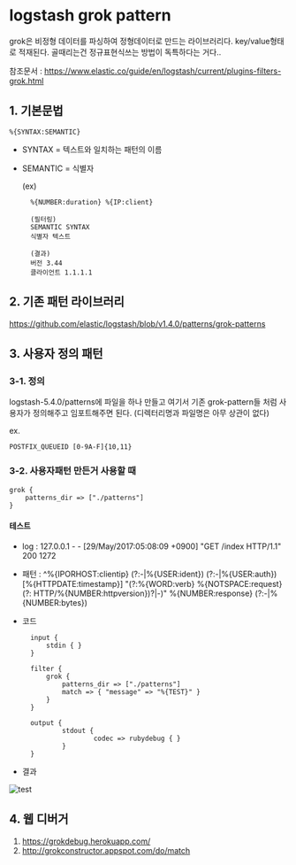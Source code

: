 # logstash grok pattern
grok은 비정형 데이터를 파싱하여 정형데이터로 만드는 라이브러리다. key/value형태로 적재된다. 골때리는건 정규표현식쓰는 방법이 독특하다는 거다..

참조문서 : https://www.elastic.co/guide/en/logstash/current/plugins-filters-grok.html

## 1. 기본문법
`%{SYNTAX:SEMANTIC}`

* SYNTAX = 텍스트와 일치하는 패턴의 이름
* SEMANTIC = 식별자

	(ex)
	
		%{NUMBER:duration} %{IP:client}
        
		(필터링) 
        SEMANTIC SYNTAX
        식별자 텍스트

        (결과)
        버전 3.44
        클라이언트 1.1.1.1

## 2. 기존 패턴 라이브러리
https://github.com/elastic/logstash/blob/v1.4.0/patterns/grok-patterns

## 3. 사용자 정의 패턴
### 3-1. 정의
logstash-5.4.0/patterns에 파일을 하나 만들고 여기서 기존 grok-pattern들 처럼 사용자가 정의해주고 임포트해주면 된다. (디렉터리명과 파일명은 아무 상관이 없다)

ex.

`POSTFIX_QUEUEID [0-9A-F]{10,11}`

### 3-2. 사용자패턴 만든거 사용할 때
    grok {
        patterns_dir => ["./patterns"]
    }

#### 테스트
* log : 127.0.0.1 - - [29/May/2017:05:08:09 +0900] "GET /index HTTP/1.1" 200 1272
* 패턴 : ^%{IPORHOST:clientip} (?:-|%{USER:ident}) (?:-|%{USER:auth}) \[%{HTTPDATE:timestamp}\] \"(?:%{WORD:verb} %{NOTSPACE:request}(?: HTTP/%{NUMBER:httpversion})?|-)\" %{NUMBER:response} (?:-|%{NUMBER:bytes})
* 코드

		input {
			stdin { }
		}
		
		filter {
			grok {
				patterns_dir => ["./patterns"]
		    	match => { "message" => "%{TEST}" }
		  	}
		}
		
		output {
		        stdout {
		                codec => rubydebug { }
		        }
		}

* 결과

![test](http://img1.daumcdn.net/thumb/R1920x0/?fname=http%3A%2F%2Fcfile26.uf.tistory.com%2Fimage%2F222BA548592B597F0C019D)

## 4. 웹 디버거
1. https://grokdebug.herokuapp.com/
2. http://grokconstructor.appspot.com/do/match